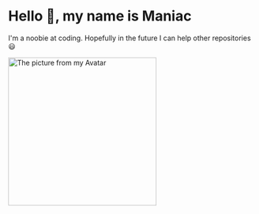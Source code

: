 # Hello 👋, my name is Maniac
I'm a noobie at coding. Hopefully in the future I can help other repositories 😃

<p align="left">
  <img width="300" src="https://github.com/Maniacxxx/Maniacxxx/blob/main/github_avatar.jpg?raw=true" alt="The picture from my Avatar"/>
</p>
